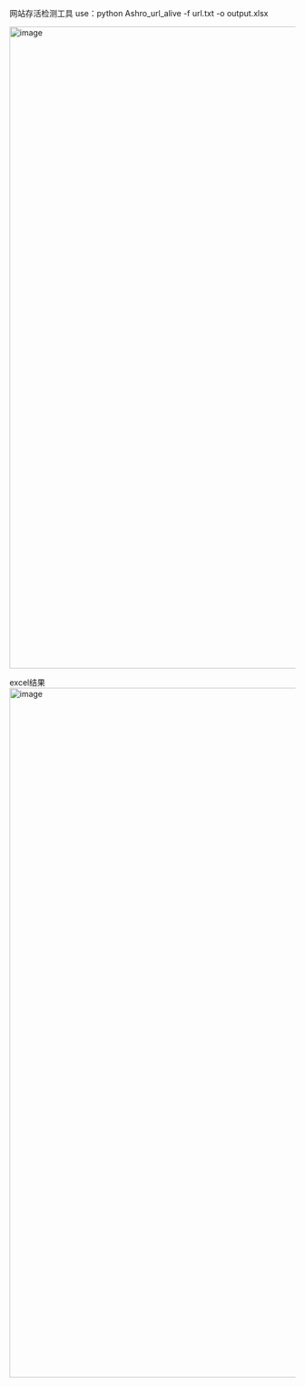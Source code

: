 网站存活检测工具
use：python Ashro_url_alive -f url.txt  -o output.xlsx

<img width="1130" alt="image" src="https://github.com/Ashro-one/Ashro_url_alive/assets/49979071/1045a9cf-b2a9-4ed5-ae16-3fa85bd61b0d">


excel结果
<img width="1214" alt="image" src="https://github.com/Ashro-one/Ashro_url_alive/assets/49979071/49499e7f-1139-4385-ad2c-e407fdb16fff">





